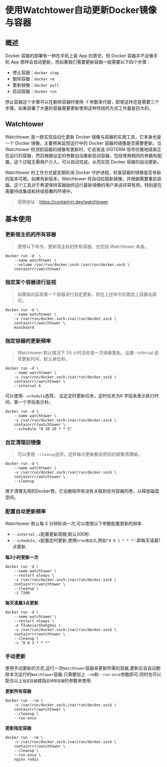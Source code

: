 # 使用Watchtower自动更新Docker镜像与容器

## **概述**

Docker 容器的部署有一种在手机上装 App 的感觉，但 Docker 容器并不会像手机 App 那样会自动更新，而如果我们需要更新容器一般需要以下四个步骤：

- 停止容器：`docker stop`
- 删除容器：`docker rm`
- 更新镜像：`docker pull`
- 启动容器：`docker run`

停止容器这个步骤可以在删除容器时使用 -f 参数来代替，即使这样还是需要三个步骤。如果部署了大量的容器需要更新使用这种传统的方式工作量是巨大的。

## **Watchtower**

Watchtower 是一款实现自动化更新 Docker 镜像与容器的实用工具，它本身也是一个 Docker 镜像，主要用来监控运行中的 Docker 容器的镜像是否需要更新。当 Watchtower 检测到容器的镜像有更新时，它会发送 SIGTERM 信号优雅地结束正在运行的容器，然后根据设定的参数自动重新启动容器，包括使用相同的参数和配置。这个过程无需用户介入，可以自动完成，从而实现 Docker 容器的自动更新。

Watchtower 的工作方式是定期轮询 Docker 守护进程，检查容器的镜像是否有新的版本可用。如果有新版本，Watchtower 将自动拉取新镜像，并根据需要重启容器。这个工具对于希望保持容器始终运行最新镜像的用户来说非常有用，特别是在需要持续集成和持续部署的环境中。

> 官网地址：https://containrrr.dev/watchtower

## **基本使用**

### **更新宿主机的所有容器**

> 使用以下命令，更新宿主机的所有容器，也包括 Watch­tower 本身。

```
docker run -d  \
    --name watchtower \
    --volume /var/run/docker.sock:/var/run/docker.sock \
    containrrr/watchtower
```

### **指定某个容器进行监视**

> 如果指向监视某一个容器进行自定更新，则在上述命令后面加上容器名即可。

```
docker run -d \
    --name watchtower \
    -v /var/run/docker.sock:/var/run/docker.sock \
    containrrr/watchtower \
    miniboard
```

### **指定容器的更新频率**

> Watchtower 默认情况下 24 小时会检查一次镜像更新。设置--interval 选项更新时间，默认单位秒。

```
docker run -d \
    --name watchtower \
    -v /var/run/docker.sock:/var/run/docker.sock \
    containrrr/watchtower \
    --interval 6
```

可以使用`--schedule`选项， 设定定时更新任务，定时任务为6 字段来表示执行时间，第一个字段表示秒。

```
docker run -d \
    --name watchtower \
    -v /var/run/docker.sock:/var/run/docker.sock \
    containrrr/watchtower \
    --schedule "0 30 20 * * 5"
```

### **自定清理旧镜像**

> 可以使用`--cleanup`选项，这样每次更新都会把旧的镜像清理掉。

```
docker run -d \
    --name watchtower \
    -v /var/run/docker.sock:/var/run/docker.sock \
    containrrr/watchtower \
    --cleanup
```

用于清理无用的Docker卷。它会删除所有没有关联到任何容器的卷，以释放磁盘空间。

### **配置自动更新频率**

Watchtower 默认每 5 分钟轮询一次,可以使用以下参数配置更新的频率.

- `--interval`,`-i`配置更新周期,默认300秒.
- `--schedule`,`-s`配置定时更新,使用`Cron表达式`,例如`"0 0 1 * * *"`.即每天凌晨1点更新.

**每2小时更新一次**

```
docker run -d \
    --name watchtower \
    --restart always \
    -v /var/run/docker.sock:/var/run/docker.sock \
    containrrr/watchtower \
    --cleanup \
    -i 7200
```

**每天凌晨3点更新**

```
docker run -d \
    --name watchtower \
    --restart always \
    -e TZ=Asia/Shanghai \
    -v /var/run/docker.sock:/var/run/docker.sock \
    containrrr/watchtower \
    --cleanup \
    -s "0 0 3 * * *"
```

### **手动更新**

使用手动更新的方式,运行一次`Watch­tower`容器来更新所需的容器,更新后会自动删除本次运行的`Watch­tower`容器.只需要加上`--rm`和`--run-once`参数即可.同时也可以配合以上`指定容器`或指`定排除容器`的参数来使用.

**更新所有容器**

```
docker run --rm \
    -v /var/run/docker.sock:/var/run/docker.sock \
    containrrr/watchtower \
    --cleanup \
    --run-once
```

**更新指定容器**

```
docker run --rm \
    -v /var/run/docker.sock:/var/run/docker.sock \
    containrrr/watchtower \
    --cleanup \
    --run-once \
    nginx redis
```